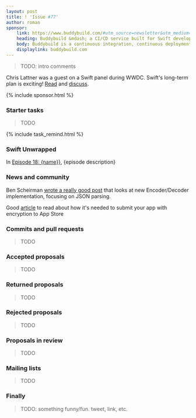 ```yaml
---
layout: post
title: ! 'Issue #77'
author: roman
sponsor:
    link: https://www.buddybuild.com/#utm_source=newsletter&utm_medium=email&utm_campaign=Swift_Weekly_0717
    heading: Buddybuild &mdash; a CI/CD service built for Swift developers
    body: Buddybuild is a continuous integration, continuous deployment and user feedback platform built specifically for mobile development teams. Buddybuild takes minutes to get setup, and automates the process of configuring a reliable and robust infrastructure for teams to build, test, and deploy their apps. [Thousands of companies](https://www.buddybuild.com/customers/), like Slack, Meetup and Mozilla trust buddybuild with their mobile development because it allows them to focus on what's important - building apps users love. **Start your free 3 week trial today, and stay focused on building apps users love.**
    displaylink: buddybuild.com
---
```


> TODO: intro comments



Chris Lattner was a guest on a Swift panel during WWDC. Swift's long-term plan is exciting! [Read](https://oleb.net/blog/2017/06/chris-lattner-wwdc-swift-panel/) and [discuss](https://news.ycombinator.com/item?id=14673059).

<!--excerpt-->

{% include sponsor.html %}

### Starter tasks

> TODO

{% include task_remind.html %}

### Swift Unwrapped

In [Episode 18: {name}}]({link}), {episode description}

### News and community

Ben Scheirman [wrote a really good post](http://benscheirman.com/2017/06/ultimate-guide-to-json-parsing-with-swift-4/) that looks at new Encoder/Decoder implementation, focusing on JSON parsing. 

Good [article](https://medium.com/@cossacklabs/apple-export-regulations-on-crypto-6306380682e1) to read about how it's needed to submit your app with encryption to App Store

### Commits and pull requests

> TODO

### Accepted proposals

> TODO

### Returned proposals

> TODO

### Rejected proposals

> TODO

### Proposals in review

> TODO

### Mailing lists

> TODO

### Finally

> TODO: something funny/fun. tweet, link, etc.
